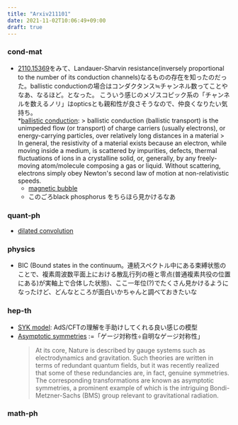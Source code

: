 ```yaml
---
title: "Arxiv211101"
date: 2021-11-02T10:06:49+09:00
draft: true
---
```


### cond-mat
- [2110.15369](https://arxiv.org/abs/2110.15369)をみて、Landauer-Sharvin resistance(inversely proportional to the number of its conduction channels)なるものの存在を知ったのだった。ballistic conductionの場合はコンダクタンス≒チャンネル数ってことやなあ、なるほど。となった。
      こういう感じのメゾスコピック系の「チャンネルを数えるノリ」はopticsとも親和性が良さそうなので、仲良くなりたい気持ち。  
      *[ballistic conduction](https://en.wikipedia.org/wiki/Ballistic_conduction): 
        > ballistic conduction (ballistic transport) is the unimpeded flow (or transport) of charge carriers (usually electrons), or energy-carrying particles, over relatively long distances in a material
        > In general, the resistivity of a material exists because an electron, while moving inside a medium, is scattered by impurities, defects, thermal fluctuations of ions in a crystalline solid, or, generally, by any freely-moving atom/molecule composing a gas or liquid. Without scattering, electrons simply obey Newton's second law of motion at non-relativistic speeds.
    - [magnetic bubble](https://sciencedemonstrations.fas.harvard.edu/presentations/magnetic-bubbles)
    - このごろblack phosphorus をちらほら見かけるなあ
    
### quant-ph
- [dilated convolution](https://paperswithcode.com/method/dilated-convolution)


### physics
- BIC (Bound states in the continuum。連続スペクトル中にある束縛状態のことで、複素周波数平面上における散乱行列の極と零点(普通複素共役の位置にある)が実軸上で合体した状態)、ここ一年位(?)でたくさん見かけるようになったけど、どんなところが面白いかちゃんと調べておきたいな

### hep-th
- [SYK model](https://en.m.wikipedia.org/wiki/Sachdev–Ye–Kitaev_model):
AdS/CFTの理解を手助けしてくれる良い感じの模型
- [Asymptotic symmetries](https://cordis.europa.eu/project/id/846244)
  :=「ゲージ対称性÷自明なゲージ対称性」
  > At its core, Nature is described by gauge systems such as electrodynamics and gravitation. Such theories are written in terms of redundant quantum fields, but it was recently realized that some of these redundancies are, in fact, genuine symmetries. The corresponding transformations are known as asymptotic symmetries, a prominent example of which is the intriguing Bondi-Metzner-Sachs (BMS) group relevant to gravitational radiation.

### math-ph

